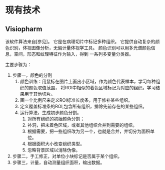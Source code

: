 ﻿
# 现有技术

## Visiopharm

该软件算法来自[参见]。
它是在病理切片中标记多种组织。
它提供自动复杂的颜色识别，体视图像分析，无偏计量体视学工具。
颜色识别可以用多光谱颜色信息，空间，形态和纹理特征作为输入，得到
一系列多变量分类器。

主要步骤为：

1. 步骤一，颜色的分割
	1. 颜色训练：用鼠标在图片上画出小区域，作为颜色代表样本，学习每种组织的颜色取值范围，
	将ROI中相似的着色区域标记为对应的组织。学习结果用于其他切片。
	1. 画一个比例尺来定义ROI标准长度条，用于修补某些组织。
	1. 定义覆盖标准条的ROI,包含所有组织，排除先前存在的某些组织。
	1. 运行算法，生成初步颜色分割。
		1. 对所有组织的初始颜色分割；
		1. 补洞，把未着色区域，或者其他组织合并到需要的组织。
		1. 根据需要，把一些组织改为另一个，也就是合并，并切分为面积单位。
		1. 根据面积大小改变组织类型。
		1. 忽略背景区域以消除伪像。
1. 步骤二，手工修正，对单位小块标记是否属于某个组织。
1. 步骤三，计量，自动测量组织面积，输出数据。
